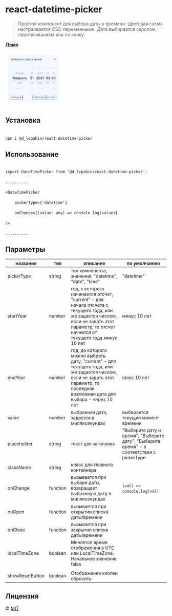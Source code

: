 # react-datetime-picker

> Простой компонент для выбора даты и времени. Цветовая схема настраивается CSS-переменными. Дата выбирается скролом, перетягиванием или по клику.

**[Демо](https://tootsieroll.github.io/react-datetime-picker/)**

<img src="/src/images/preview.png" alt="preview" width="35%"/>

## Установка

```bash

npm i @d_lepahin/react-datetime-picker

```

## Использование

```TSX

import DateTimePicker from '@d_lepahin/react-datetime-picker';

..........

<DateTimePicker

    pickerType={'datetime'}

    onChange={(value: any) => console.log(value)}

/>

..........

```

## Параметры

| название    | тип      | описание                                                                                                                                                                                  | по умолчанию                                                                             |
| ----------- | -------- | ----------------------------------------------------------------------------------------------------------------------------------------------------------------------------------------- | ---------------------------------------------------------------------------------------- |
| pickerType  | string   | тип компонента, значения: "datetime", "date", "time"                                                                                                                                      | "datetime"                                                                               |
| startYear   | number   | год, с которого начинается отсчет, "current" - для начала отсчета с текущего года, или же задается числом, если не задать этот параметр, то отсчет начнется от текущего года минус 10 лет | минус 10 лет                                                                             |
| endYear     | number   | год, до которого можно выбрать дату, "current" - для текущего года, или же задается числом, если не задать этот параметр, то последняя возможная дата для выбора - через 10 лет           | плюс 10 лет                                                                              |
| value       | number   | выбранная дата, задается в миллисекундах                                                                                                                                                  | выбирается текущий момент времени                                                        |
| placeholder | string   | текст для заголовка                                                                                                                                                                       | "Выберите дату и время", "Выберите дату", "Выберите время" - в соответствии с pickerType |
| className   | string   | класс для главного контейнера                                                                                                                                                             |                                                                                          |
| onChange    | function | вызывается при выборе даты, возвращает выбранную дату в миллисекундах                                                                                                                     | `(val) => console.log(val)`                                                              |
| onOpen      | function | вызывается при открытии списка даты/времени                                                                                                                                               |                                                                                          |
| onClose     | function | вызывается при закрытии списка даты/времени                                                                                                                                               |                                                                                          |
| localTimeZone     | boolean | Меняется время отображения в UTC или LocalTimeZone. Начальное значение false    
                                              |                                                                                          |
| showResetButton     | boolean | Отображение кнопки сбросить                                                                                                           

## Лицензия

© [MIT](https://github.com/Enotfttp/react-datetime-picker/blob/master/LICENSE)
